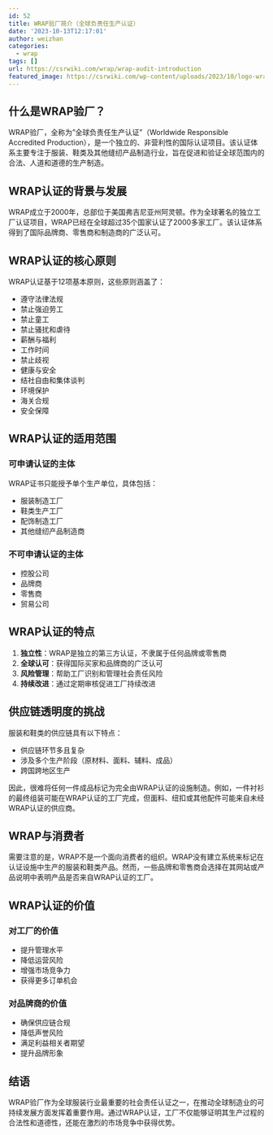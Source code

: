 ```yaml
---
id: 52
title: WRAP验厂简介（全球负责任生产认证）
date: '2023-10-13T12:17:01'
author: weizhan
categories:
  - wrap
tags: []
url: https://csrwiki.com/wrap/wrap-audit-introduction
featured_image: https://csrwiki.com/wp-content/uploads/2023/10/logo-wrap-0.svg
---
```


## 什么是WRAP验厂？

WRAP验厂，全称为”全球负责任生产认证”（Worldwide Responsible Accredited Production），是一个独立的、非营利性的国际认证项目。该认证体系主要专注于服装、鞋类及其他缝纫产品制造行业，旨在促进和验证全球范围内的合法、人道和道德的生产制造。

## WRAP认证的背景与发展

WRAP成立于2000年，总部位于美国弗吉尼亚州阿灵顿。作为全球著名的独立工厂认证项目，WRAP已经在全球超过35个国家认证了2000多家工厂。该认证体系得到了国际品牌商、零售商和制造商的广泛认可。

## WRAP认证的核心原则

WRAP认证基于12项基本原则，这些原则涵盖了：

- 遵守法律法规
- 禁止强迫劳工
- 禁止童工
- 禁止骚扰和虐待
- 薪酬与福利
- 工作时间
- 禁止歧视
- 健康与安全
- 结社自由和集体谈判
- 环境保护
- 海关合规
- 安全保障

## WRAP认证的适用范围

### 可申请认证的主体

WRAP证书只能授予单个生产单位，具体包括：

- 服装制造工厂
- 鞋类生产工厂
- 配饰制造工厂
- 其他缝纫产品制造商

### 不可申请认证的主体

- 控股公司
- 品牌商
- 零售商
- 贸易公司

## WRAP认证的特点

1. **独立性**：WRAP是独立的第三方认证，不隶属于任何品牌或零售商
2. **全球认可**：获得国际买家和品牌商的广泛认可
3. **风险管理**：帮助工厂识别和管理社会责任风险
4. **持续改进**：通过定期审核促进工厂持续改进

## 供应链透明度的挑战

服装和鞋类的供应链具有以下特点：

- 供应链环节多且复杂
- 涉及多个生产阶段（原材料、面料、辅料、成品）
- 跨国跨地区生产

因此，很难将任何一件成品标记为完全由WRAP认证的设施制造。例如，一件衬衫的最终组装可能在WRAP认证的工厂完成，但面料、纽扣或其他配件可能来自未经WRAP认证的供应商。

## WRAP与消费者

需要注意的是，WRAP不是一个面向消费者的组织。WRAP没有建立系统来标记在认证设施中生产的服装和鞋类产品。然而，一些品牌和零售商会选择在其网站或产品说明中表明产品是否来自WRAP认证的工厂。

## WRAP认证的价值

### 对工厂的价值

- 提升管理水平
- 降低运营风险
- 增强市场竞争力
- 获得更多订单机会

### 对品牌商的价值

- 确保供应链合规
- 降低声誉风险
- 满足利益相关者期望
- 提升品牌形象

## 结语

WRAP验厂作为全球服装行业最重要的社会责任认证之一，在推动全球制造业的可持续发展方面发挥着重要作用。通过WRAP认证，工厂不仅能够证明其生产过程的合法性和道德性，还能在激烈的市场竞争中获得优势。
